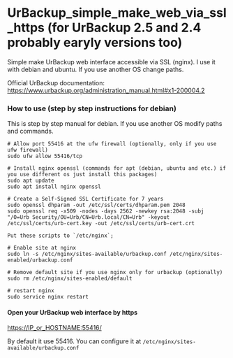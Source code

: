 # UrBackup_simple_make_web_via_ssl_https (for UrBackup 2.5 and 2.4 probably earyly versions too)
Simple make UrBackup web interface accessible via SSL (nginx).
I use it with debian and ubuntu. If you use another OS change paths.

Official UrBackup documentation: https://www.urbackup.org/administration_manual.html#x1-200004.2


### How to use (step by step instructions for debian)
This is step by step manual for debian. If you use another OS modify paths and commands.

    # Allow port 55416 at the ufw firewall (optionally, only if you use ufw firewall)
    sudo ufw allow 55416/tcp

    # Install nginx openssl (commands for apt (debian, ubuntu and etc.) if you use different os just install this packages)
    sudo apt update
    sudo apt install nginx openssl 

    # Create a Self-Signed SSL Certificate for 7 years
    sudo openssl dhparam -out /etc/ssl/certs/dhparam.pem 2048
    sudo openssl req -x509 -nodes -days 2562 -newkey rsa:2048 -subj "/O=Urb Security/OU=Urb/CN=Urb.local/CN=Urb" -keyout /etc/ssl/certs/urb-cert.key -out /etc/ssl/certs/urb-cert.crt

    Put these scripts to `/etc/nginx`;

    # Enable site at nginx
    sudo ln -s /etc/nginx/sites-available/urbackup.conf /etc/nginx/sites-enabled/urbackup.conf

    # Remove default site if you use nginx only for urbackup (optionally)
    sudo rm /etc/nginx/sites-enabled/default

    # restart nginx
    sudo service nginx restart

#### Open your UrBackup web interface by https
[https://IP_or_HOSTNAME:55416/](https://IP_or_HOSTNAME:55416/)

By default it use 55416. You can configure it at `/etc/nginx/sites-available/urbackup.conf`
